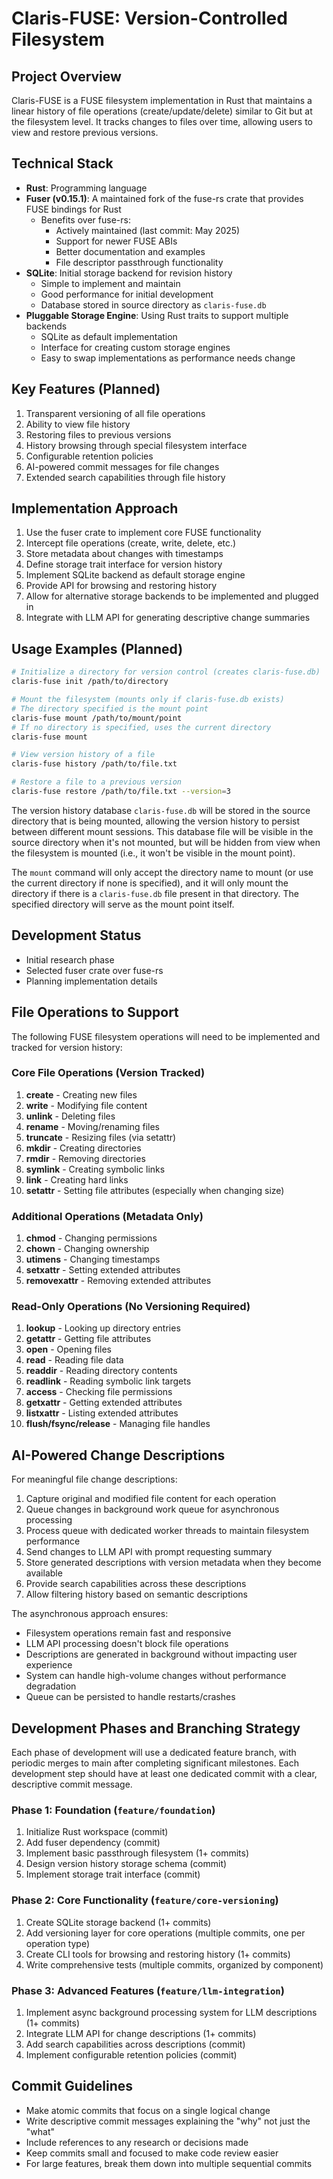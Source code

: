 # Claris-FUSE: Version-Controlled Filesystem

## Project Overview
Claris-FUSE is a FUSE filesystem implementation in Rust that maintains a linear history of file operations (create/update/delete) similar to Git but at the filesystem level. It tracks changes to files over time, allowing users to view and restore previous versions.

## Technical Stack
- **Rust**: Programming language
- **Fuser (v0.15.1)**: A maintained fork of the fuse-rs crate that provides FUSE bindings for Rust
  - Benefits over fuse-rs:
    - Actively maintained (last commit: May 2025)
    - Support for newer FUSE ABIs
    - Better documentation and examples
    - File descriptor passthrough functionality
- **SQLite**: Initial storage backend for revision history
  - Simple to implement and maintain
  - Good performance for initial development
  - Database stored in source directory as `claris-fuse.db`
- **Pluggable Storage Engine**: Using Rust traits to support multiple backends
  - SQLite as default implementation
  - Interface for creating custom storage engines
  - Easy to swap implementations as performance needs change

## Key Features (Planned)
1. Transparent versioning of all file operations
2. Ability to view file history
3. Restoring files to previous versions
4. History browsing through special filesystem interface
5. Configurable retention policies
6. AI-powered commit messages for file changes
7. Extended search capabilities through file history

## Implementation Approach
1. Use the fuser crate to implement core FUSE functionality
2. Intercept file operations (create, write, delete, etc.)
3. Store metadata about changes with timestamps
4. Define storage trait interface for version history
5. Implement SQLite backend as default storage engine
6. Provide API for browsing and restoring history
7. Allow for alternative storage backends to be implemented and plugged in
8. Integrate with LLM API for generating descriptive change summaries

## Usage Examples (Planned)
```bash
# Initialize a directory for version control (creates claris-fuse.db)
claris-fuse init /path/to/directory

# Mount the filesystem (mounts only if claris-fuse.db exists)
# The directory specified is the mount point
claris-fuse mount /path/to/mount/point
# If no directory is specified, uses the current directory
claris-fuse mount

# View version history of a file
claris-fuse history /path/to/file.txt

# Restore a file to a previous version
claris-fuse restore /path/to/file.txt --version=3
```

The version history database `claris-fuse.db` will be stored in the source directory that is being mounted, allowing the version history to persist between different mount sessions. This database file will be visible in the source directory when it's not mounted, but will be hidden from view when the filesystem is mounted (i.e., it won't be visible in the mount point).

The `mount` command will only accept the directory name to mount (or use the current directory if none is specified), and it will only mount the directory if there is a `claris-fuse.db` file present in that directory. The specified directory will serve as the mount point itself.

## Development Status
- Initial research phase
- Selected fuser crate over fuse-rs
- Planning implementation details

## File Operations to Support

The following FUSE filesystem operations will need to be implemented and tracked for version history:

### Core File Operations (Version Tracked)
1. **create** - Creating new files
2. **write** - Modifying file content
3. **unlink** - Deleting files
4. **rename** - Moving/renaming files
5. **truncate** - Resizing files (via setattr)
6. **mkdir** - Creating directories
7. **rmdir** - Removing directories
8. **symlink** - Creating symbolic links
9. **link** - Creating hard links
10. **setattr** - Setting file attributes (especially when changing size)

### Additional Operations (Metadata Only)
1. **chmod** - Changing permissions
2. **chown** - Changing ownership
3. **utimens** - Changing timestamps
4. **setxattr** - Setting extended attributes
5. **removexattr** - Removing extended attributes

### Read-Only Operations (No Versioning Required)
1. **lookup** - Looking up directory entries
2. **getattr** - Getting file attributes
3. **open** - Opening files
4. **read** - Reading file data
5. **readdir** - Reading directory contents
6. **readlink** - Reading symbolic link targets
7. **access** - Checking file permissions
8. **getxattr** - Getting extended attributes
9. **listxattr** - Listing extended attributes
10. **flush/fsync/release** - Managing file handles

## AI-Powered Change Descriptions

For meaningful file change descriptions:
1. Capture original and modified file content for each operation
2. Queue changes in background work queue for asynchronous processing
3. Process queue with dedicated worker threads to maintain filesystem performance
4. Send changes to LLM API with prompt requesting summary
5. Store generated descriptions with version metadata when they become available
6. Provide search capabilities across these descriptions
7. Allow filtering history based on semantic descriptions

The asynchronous approach ensures:
- Filesystem operations remain fast and responsive
- LLM API processing doesn't block file operations
- Descriptions are generated in background without impacting user experience
- System can handle high-volume changes without performance degradation
- Queue can be persisted to handle restarts/crashes

## Development Phases and Branching Strategy

Each phase of development will use a dedicated feature branch, with periodic merges to main after completing significant milestones. Each development step should have at least one dedicated commit with a clear, descriptive commit message.

### Phase 1: Foundation (`feature/foundation`)
1. Initialize Rust workspace (commit)
2. Add fuser dependency (commit)
3. Implement basic passthrough filesystem (1+ commits)
4. Design version history storage schema (commit)
5. Implement storage trait interface (commit)

### Phase 2: Core Functionality (`feature/core-versioning`)
1. Create SQLite storage backend (1+ commits)
2. Add versioning layer for core operations (multiple commits, one per operation type)
3. Create CLI tools for browsing and restoring history (1+ commits)
4. Write comprehensive tests (multiple commits, organized by component)

### Phase 3: Advanced Features (`feature/llm-integration`)
1. Implement async background processing system for LLM descriptions (1+ commits)
2. Integrate LLM API for change descriptions (1+ commits)
3. Add search capabilities across descriptions (commit)
4. Implement configurable retention policies (commit)

## Commit Guidelines

- Make atomic commits that focus on a single logical change
- Write descriptive commit messages explaining the "why" not just the "what"
- Include references to any research or decisions made
- Keep commits small and focused to make code review easier
- For large features, break them down into multiple sequential commits
